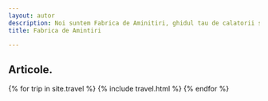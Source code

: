 ```yaml
---
layout: autor
description: Noi suntem Fabrica de Aminitiri, ghidul tau de calatorii si aventura.
title: Fabrica de Amintiri

---
```


## Articole<span class="text-megna">.</span>

<div class="row reviews-wrapper">
	<div id="outputReview" class="row">
		{% for trip in site.travel %}
		{% include travel.html %}
	{% endfor %}
	</div>
</div>
